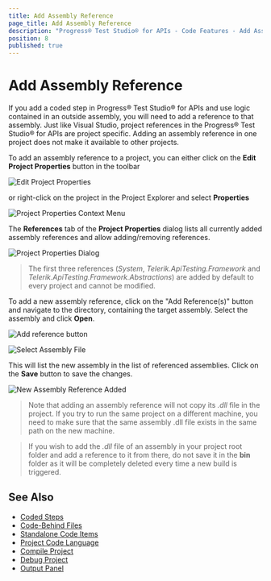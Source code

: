 ```yaml
---
title: Add Assembly Reference
page_title: Add Assembly Reference
description: "Progress® Test Studio® for APIs - Code Features - Add Assembly Reference"
position: 8
published: true
---
```


# Add Assembly Reference

If you add a coded step in Progress® Test Studio® for APIs and use logic contained in an outside assembly, you will need to add a reference to that assembly. Just like Visual Studio, project references in the Progress® Test Studio® for APIs are project specific. Adding an assembly reference in one project does not make it available to other projects.

To add an assembly reference to a project, you can either click on the **Edit Project Properties** button in the toolbar

![Edit Project Properties][1]

or right-click on the project in the Project Explorer and select **Properties**

![Project Properties Context Menu][2]

The **References** tab of the **Project Properties** dialog lists all currently added assembly references and allow adding/removing references.

![Project Properties Dialog][3]

> The first three references (*System*, *Telerik.ApiTesting.Framework* and *Telerik.ApiTesting.Framework.Abstractions*) are added by default to every project and cannot be modified.

To add a new assembly reference, click on the "Add Reference(s)" button and navigate to the directory, containing the target assembly. Select the assembly and click **Open**.

![Add reference button][4]

![Select Assembly File][5]

This will list the new assembly in the list of referenced assemblies. Click on the **Save** button to save the changes.

![New Assembly Reference Added][6]

> Note that adding an assembly reference will not copy its *.dll* file in the project. If you try to run the same project on a different machine, you need to make sure that the same assembly .dll file exists in the same path on the new machine.

> If you wish to add the *.dll* file of an assembly in your project root folder and add a reference to it from there, do not save it in the **bin** folder as it will be completely deleted every time a new build is triggered. 

## See Also

* [Coded Steps](./coded-steps)
* [Code-Behind Files](./code-behind-files)
* [Standalone Code Items](./code-items)
* [Project Code Language](./project-coding-language)
* [Compile Project](./compile-project)
* [Debug Project](./debug-project)
* [Output Panel](./output-panel)


[1]: /img/features/code-features/edit-project-properties-toolbar.png
[2]: /img/features/code-features/project-properties-context-menu.png
[3]: /img/features/code-features/project-properties-dialog.png
[4]: /img/features/code-features/add-reference-button.png
[5]: /img/features/code-features/select-assembly-file.png
[6]: /img/features/code-features/added-reference-assembly.png